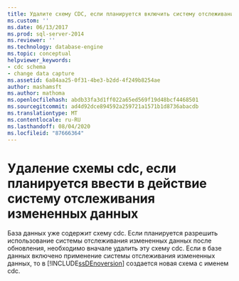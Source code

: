 ```yaml
---
title: Удалите схему CDC, если планируется включить систему отслеживания измененных данных | Документация Майкрософт
ms.custom: ''
ms.date: 06/13/2017
ms.prod: sql-server-2014
ms.reviewer: ''
ms.technology: database-engine
ms.topic: conceptual
helpviewer_keywords:
- cdc schema
- change data capture
ms.assetid: 6a84aa25-0f31-4be3-b2dd-4f249b8254ae
author: mashamsft
ms.author: mathoma
ms.openlocfilehash: abdb33fa3d1ff022a65ed569f19d48bcf4468501
ms.sourcegitcommit: ad4d92dce894592a259721a1571b1d8736abacdb
ms.translationtype: MT
ms.contentlocale: ru-RU
ms.lasthandoff: 08/04/2020
ms.locfileid: "87666364"
---
```

# <a name="remove-the-cdc-schema-if-you-plan-to-enable-change-data-capture"></a>Удаление схемы cdc, если планируется ввести в действие систему отслеживания измененных данных
  База данных уже содержит схему cdc. Если планируется разрешить использование системы отслеживания измененных данных после обновления, необходимо вначале удалить эту схему cdc. Если в базе данных включено применение системы отслеживания измененных данных, то в [!INCLUDE[ssDEnoversion](../../includes/ssdenoversion-md.md)] создается новая схема с именем cdc.  
  
  
